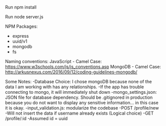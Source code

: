 Run npm install

Run node server.js

NPM Packages:
- express
- uuid/v1
- mongodb
- fs

Naming conventions:
JavaScript - Camel Case: https://www.w3schools.com/js/js_conventions.asp
MongoDB - Camel Case: http://arkusnexus.com/2016/09/12/coding-guidelines-mongodb/

Some Notes: 
-Database Choice: I chose mongoDB because none of the data I am working with has any relationships.
-If the app has trouble connecting to mongo, it will immediately shut down
-mongo_settings.json: JSON file for database dependency. Should be .gitignored in production because you do not want to display any sensitive information... in this case it is okay.
-input_validation.js: modularize the codebase
-POST /profile/new
	-Will not insert the data if username already exists (Logical choice)
-GET /profile/:id
	-Assumed id = uuid